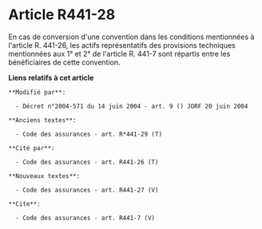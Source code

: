 # Article R441-28

En cas de conversion d'une convention dans les conditions mentionnées à l'article R. 441-26, les actifs représentatifs des
provisions techniques mentionnées aux 1° et 2° de l'article R. 441-7 sont répartis entre les bénéficiaires de cette
convention.

**Liens relatifs à cet article**

	**Modifié par**:

	  - Décret n°2004-571 du 14 juin 2004 - art. 9 () JORF 20 juin 2004

	**Anciens textes**:

	  - Code des assurances - art. R*441-29 (T)

	**Cité par**:

	  - Code des assurances - art. R441-26 (T)

	**Nouveaux textes**:

	  - Code des assurances - art. R441-27 (V)

	**Cite**:

	  - Code des assurances - art. R441-7 (V)
